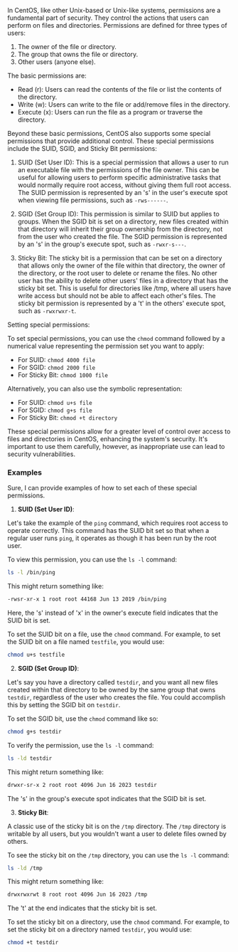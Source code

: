 
In CentOS, like other Unix-based or Unix-like systems, permissions are a fundamental part of security. They control the actions that users can perform on files and directories. Permissions are defined for three types of users:

1. The owner of the file or directory.
2. The group that owns the file or directory.
3. Other users (anyone else).

The basic permissions are:

- Read (r): Users can read the contents of the file or list the contents of the directory.
- Write (w): Users can write to the file or add/remove files in the directory.
- Execute (x): Users can run the file as a program or traverse the directory.

Beyond these basic permissions, CentOS also supports some special permissions that provide additional control. These special permissions include the SUID, SGID, and Sticky Bit permissions:

1. SUID (Set User ID): This is a special permission that allows a user to run an executable file with the permissions of the file owner. This can be useful for allowing users to perform specific administrative tasks that would normally require root access, without giving them full root access. The SUID permission is represented by an 's' in the user's execute spot when viewing file permissions, such as `-rws------`.
    
2. SGID (Set Group ID): This permission is similar to SUID but applies to groups. When the SGID bit is set on a directory, new files created within that directory will inherit their group ownership from the directory, not from the user who created the file. The SGID permission is represented by an 's' in the group's execute spot, such as `-rwxr-s---`.
    
3. Sticky Bit: The sticky bit is a permission that can be set on a directory that allows only the owner of the file within that directory, the owner of the directory, or the root user to delete or rename the files. No other user has the ability to delete other users' files in a directory that has the sticky bit set. This is useful for directories like /tmp, where all users have write access but should not be able to affect each other's files. The sticky bit permission is represented by a 't' in the others' execute spot, such as `-rwxrwxr-t`.
    

Setting special permissions:

To set special permissions, you can use the `chmod` command followed by a numerical value representing the permission set you want to apply:

- For SUID: `chmod 4000 file`
- For SGID: `chmod 2000 file`
- For Sticky Bit: `chmod 1000 file`

Alternatively, you can also use the symbolic representation:

- For SUID: `chmod u+s file`
- For SGID: `chmod g+s file`
- For Sticky Bit: `chmod +t directory`

These special permissions allow for a greater level of control over access to files and directories in CentOS, enhancing the system's security. It's important to use them carefully, however, as inappropriate use can lead to security vulnerabilities.

### Examples

Sure, I can provide examples of how to set each of these special permissions.

1. **SUID (Set User ID)**:

Let's take the example of the `ping` command, which requires root access to operate correctly. This command has the SUID bit set so that when a regular user runs `ping`, it operates as though it has been run by the root user.

To view this permission, you can use the `ls -l` command:

```bash
ls -l /bin/ping
```

This might return something like:

```bash
-rwsr-xr-x 1 root root 44168 Jun 13 2019 /bin/ping
```

Here, the 's' instead of 'x' in the owner's execute field indicates that the SUID bit is set. 

To set the SUID bit on a file, use the `chmod` command. For example, to set the SUID bit on a file named `testfile`, you would use:

```bash
chmod u+s testfile
```

2. **SGID (Set Group ID)**:

Let's say you have a directory called `testdir`, and you want all new files created within that directory to be owned by the same group that owns `testdir`, regardless of the user who creates the file. You could accomplish this by setting the SGID bit on `testdir`.

To set the SGID bit, use the `chmod` command like so:

```bash
chmod g+s testdir
```

To verify the permission, use the `ls -l` command:

```bash
ls -ld testdir
```

This might return something like:

```bash
drwxr-sr-x 2 root root 4096 Jun 16 2023 testdir
```

The 's' in the group's execute spot indicates that the SGID bit is set.

3. **Sticky Bit**:

A classic use of the sticky bit is on the `/tmp` directory. The `/tmp` directory is writable by all users, but you wouldn't want a user to delete files owned by others.

To see the sticky bit on the `/tmp` directory, you can use the `ls -l` command:

```bash
ls -ld /tmp
```

This might return something like:

```bash
drwxrwxrwt 8 root root 4096 Jun 16 2023 /tmp
```

The 't' at the end indicates that the sticky bit is set.

To set the sticky bit on a directory, use the `chmod` command. For example, to set the sticky bit on a directory named `testdir`, you would use:

```bash
chmod +t testdir
```
